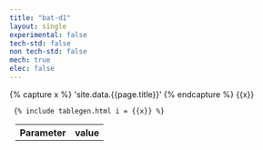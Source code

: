 ```yaml
---
title: "bat-d1"
layout: single
experimental: false
tech-std: false
non tech-std: false
mech: true
elec: false
---
```


{% capture x %}
'site.data.{{page.title}}'
{% endcapture %}
{{x}}

<table style = "margin-left:10px">
  <tr>
    <th> Parameter </th>
    <th> value </th>
  </tr>
  <tr>
     
     {% include tablegen.html i = {{x}} %} 
  </tr>
</table>
